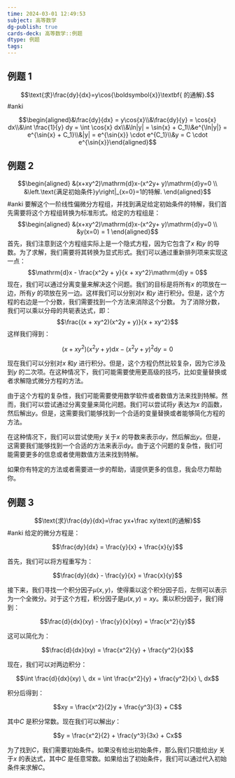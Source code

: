 ```yaml
---
time: 2024-03-01 12:49:53
subject: 高等数学
dg-publish: true
cards-deck: 高等数学::例题
dtype: 例题
tags:
---
```

## 例题 1

$$\text{求}\frac{dy}{dx}=y\cos{\boldsymbol{x}}\textbf{ 的通解}.$$ #anki 

$$\begin{aligned}&\frac{dy}{dx} = y\cos{x}\\&\frac{dy}{y} = \cos{x} dx\\&\int \frac{1}{y} dy = \int \cos{x} dx\\&\ln|y| = \sin{x} + C_1\\&e^{\ln|y|} = e^{\sin{x} + C_1}\\&|y| = e^{\sin{x}} \cdot e^{C_1}\\&y = C \cdot e^{\sin{x}}\end{aligned}$$

## 例题 2

$$\begin{aligned}
&(x+xy^2)\mathrm{d}x-(x^2y+ y)\mathrm{d}y=0 \\
&\left.\text{满足初始条件}y\right|_{x=0}=1的特解.
\end{aligned}$$ #anki 
要解这个一阶线性偏微分方程组，并找到满足给定初始条件的特解，我们首先需要将这个方程组转换为标准形式。给定的方程组是：
$$\begin{aligned}
&(x+xy^2)\mathrm{d}x-(x^2y+ y)\mathrm{d}y=0 \\
&y(x=0) = 1
\end{aligned}$$
首先，我们注意到这个方程组实际上是一个隐式方程，因为它包含了$x$ 和$y$ 的导数。为了求解，我们需要将其转换为显式形式。我们可以通过重新排列项来实现这一点：
$$\mathrm{d}x - \frac{x^2y + y}{x + xy^2}\mathrm{d}y = 0$$
现在，我们可以通过分离变量来解决这个问题。我们的目标是将所有$x$ 的项放在一边，所有$y$ 的项放在另一边。这样我们可以分别对$x$ 和$y$ 进行积分。但是，这个方程的右边是一个分数，我们需要找到一个方法来消除这个分数。
为了消除分数，我们可以乘以分母的共轭表达式，即：
$$\frac{(x + xy^2)(x^2y + y)}{x + xy^2}$$
这样我们得到：

$$(x + xy^2)(x^2y + y)\mathrm{d}x - (x^2y + y)^2\mathrm{d}y = 0$$

现在我们可以分别对$x$ 和$y$ 进行积分。但是，这个方程仍然比较复杂，因为它涉及到$y$ 的二次项。在这种情况下，我们可能需要使用更高级的技巧，比如变量替换或者求解隐式微分方程的方法。

由于这个方程的复杂性，我们可能需要使用数学软件或者数值方法来找到特解。然而，我们可以尝试通过分离变量来简化问题。我们可以尝试将$y$ 表达为$x$ 的函数，然后解出$y$。但是，这需要我们能够找到一个合适的变量替换或者能够简化方程的方法。

在这种情况下，我们可以尝试使用$y$ 关于$x$ 的导数来表示$\mathrm{d}y$，然后解出$y$。但是，这需要我们能够找到一个合适的方法来表示$\mathrm{d}y$。由于这个问题的复杂性，我们可能需要更多的信息或者使用数值方法来找到特解。

如果你有特定的方法或者需要进一步的帮助，请提供更多的信息，我会尽力帮助你。

## 例题 3

$$\text{求}\frac{dy}{dx}=\frac yx+\frac xy\text{的通解}$$ #anki 
给定的微分方程是：

$$\frac{dy}{dx} = \frac{y}{x} + \frac{x}{y}$$

首先，我们可以将方程重写为：

$$\frac{dy}{dx} - \frac{y}{x} = \frac{x}{y}$$

接下来，我们寻找一个积分因子$\mu (x, y)$，使得乘以这个积分因子后，左侧可以表示为一个全微分。对于这个方程，积分因子是$\mu (x, y) = xy$。乘以积分因子，我们得到：

$$\frac{d}{dx}(xy) - \frac{y}{x}(xy) = \frac{x^2}{y}$$

这可以简化为：

$$\frac{d}{dx}(xy) = \frac{x^2}{y} + \frac{y^2}{x}$$

现在，我们可以对两边积分：

$$\int \frac{d}{dx}(xy) \, dx = \int \frac{x^2}{y} + \frac{y^2}{x} \, dx$$

积分后得到：

$$xy = \frac{x^2}{2}y + \frac{y^3}{3} + C$$

其中$C$ 是积分常数。现在我们可以解出$y$：

$$y = \frac{x^2}{2} + \frac{y^3}{3x} + Cx$$

为了找到$C$，我们需要初始条件。如果没有给出初始条件，那么我们只能给出$y$ 关于$x$ 的表达式，其中$C$ 是任意常数。如果给出了初始条件，我们可以通过代入初始条件来求解$C$。